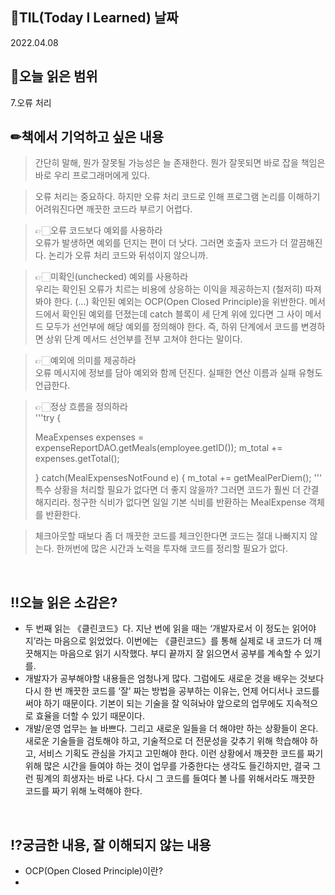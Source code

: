 ## 📆TIL(Today I Learned) 날짜

2022.04.08

## 📑오늘 읽은 범위

7.오류 처리

## ✏책에서 기억하고 싶은 내용

> 간단히 말해, 뭔가 잘못될 가능성은 늘 존재한다. 뭔가 잘못되면 바로 잡을 책임은 바로 우리 프로그래머에게 있다.

> 오류 처리는 중요하다. 하지만 오류 처리 코드로 인해 프로그램 논리를 이해하기 어려워진다면 깨끗한 코드라 부르기 어렵다.

> 👉🏻오류 코드보다 예외를 사용하라  
> 오류가 발생하면 예외를 던지는 편이 더 낫다. 그러면 호출자 코드가 더 깔끔해진다. 논리가 오류 처리 코드와 뒤섞이지 않으니까.

> 👉🏻미확인(unchecked) 예외를 사용하라  
> 우리는 확인된 오류가 치르는 비용에 상응하는 이익을 제공하는지 (철저히) 따져봐야 한다. (...) 확인된 예외는 OCP(Open Closed Principle)을 위반한다. 메서드에서 확인된 예외를 던졌는데 catch 블록이 세 단계 위에 있다면 그 사이 메서드 모두가 선언부에 해당 예외를 정의해야 한다. 즉, 하위 단계에서 코드를 변경하면 상위 단계 메서드 선언부를 전부 고쳐야 한다는 말이다.

> 👉🏻예외에 의미를 제공하라  
> 오류 메시지에 정보를 담아 예외와 함께 던진다. 실패한 연산 이름과 실패 유형도 언급한다.

> 👉🏻정상 흐름을 정의하라  
> '''try {
>
> MeaExpenses expenses = expenseReportDAO.getMeals(employee.getID());
> m_total += expenses.getTotal();
>
> } catch(MealExpensesNotFound e) {
> m_total += getMealPerDiem();
> '''  
> 특수 상황을 처리할 필요가 없다면 더 좋지 않을까? 그러면 코드가 훨씬 더 간결해지리라. 청구한 식비가 없다면 일일 기본 식비를 반환하는 MealExpense 객체를 반환한다.

> 체크아웃할 때보다 좀 더 깨끗한 코드를 체크인한다면 코드는 절대 나빠지지 않는다. 한꺼번에 많은 시간과 노력을 투자해 코드를 정리할 필요가 없다.

<br />

## ‼오늘 읽은 소감은?

- 두 번째 읽는 《클린코드》다. 지난 번에 읽을 때는 ‘개발자로서 이 정도는 읽어야지’라는 마음으로 읽었었다. 이번에는 《클린코드》를 통해 실제로 내 코드가 더 깨끗해지는 마음으로 읽기 시작했다. 부디 끝까지 잘 읽으면서 공부를 계속할 수 있기를.
- 개발자가 공부해야할 내용들은 엄청나게 많다. 그럼에도 새로운 것을 배우는 것보다 다시 한 번 깨끗한 코드를 ‘잘’ 짜는 방법을 공부하는 이유는, 언제 어디서나 코드를 써야 하기 때문이다. 기본이 되는 기술을 잘 익혀놔야 앞으로의 업무에도 지속적으로 효율을 더할 수 있기 때문이다.
- 개발/운영 업무는 늘 바쁘다. 그리고 새로운 일들을 더 해야만 하는 상황들이 온다. 새로운 기술들을 검토해야 하고, 기술적으로 더 전문성을 갖추기 위해 학습해야 하고, 서비스 기획도 관심을 가지고 고민해야 한다. 이런 상황에서 깨끗한 코드를 짜기 위해 많은 시간을 들여야 하는 것이 업무를 가중한다는 생각도 들긴하지만, 결국 그런 핑계의 희생자는 바로 나다. 다시 그 코드를 들여다 볼 나를 위해서라도 깨끗한 코드를 짜기 위해 노력해야 한다.

<br />

## ⁉궁금한 내용, 잘 이해되지 않는 내용

- OCP(Open Closed Principle)이란?
-
